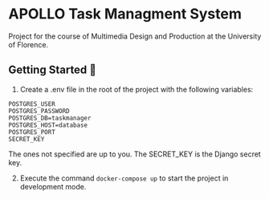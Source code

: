 # APOLLO Task Managment System

Project for the course of Multimedia Design and Production at the University of Florence.

## Getting Started 🚀

1. Create a .env file in the root of the project with the following variables:

```
POSTGRES_USER
POSTGRES_PASSWORD
POSTGRES_DB=taskmanager
POSTGRES_HOST=database
POSTGRES_PORT
SECRET_KEY
```
The ones not specified are up to you. The SECRET_KEY is the Django secret key.

2. Execute the command `docker-compose up` to start the project in development mode.
